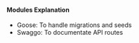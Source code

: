 #### Modules Explanation

- Goose: To handle migrations and seeds
- Swaggo: To documentate API routes
